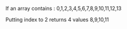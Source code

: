 If an array contains :
0,1,2,3,4,5,6,7,8,9,10,11,12,13

Putting index to 2 returns 4 values
8,9,10,11


